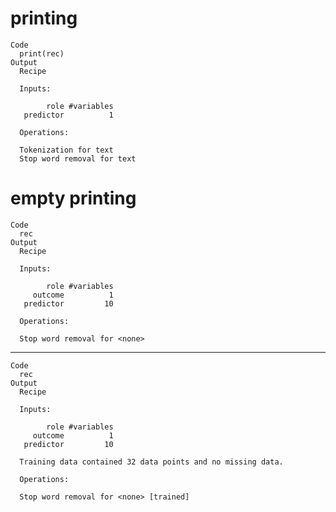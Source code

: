 # printing

    Code
      print(rec)
    Output
      Recipe
      
      Inputs:
      
            role #variables
       predictor          1
      
      Operations:
      
      Tokenization for text
      Stop word removal for text

# empty printing

    Code
      rec
    Output
      Recipe
      
      Inputs:
      
            role #variables
         outcome          1
       predictor         10
      
      Operations:
      
      Stop word removal for <none>

---

    Code
      rec
    Output
      Recipe
      
      Inputs:
      
            role #variables
         outcome          1
       predictor         10
      
      Training data contained 32 data points and no missing data.
      
      Operations:
      
      Stop word removal for <none> [trained]


